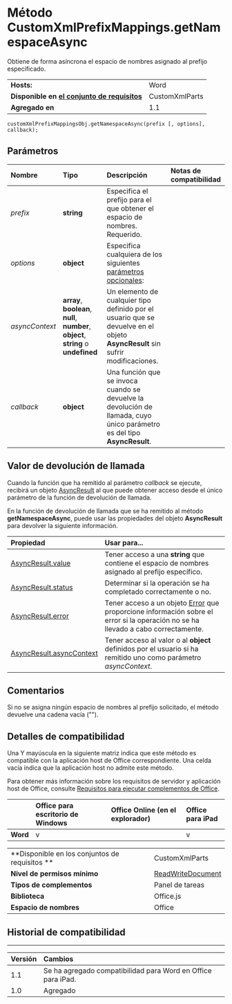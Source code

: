 
# Método CustomXmlPrefixMappings.getNamespaceAsync
Obtiene de forma asíncrona el espacio de nombres asignado al prefijo especificado.

|||
|:-----|:-----|
|**Hosts:**|Word|
|**Disponible en [el conjunto de requisitos](../../docs/overview/specify-office-hosts-and-api-requirements.md)**|CustomXmlParts|
|**Agregado en**|1.1|

```
customXmlPrefixMappingsObj.getNamespaceAsync(prefix [, options], callback);
```


## Parámetros



|**Nombre**|**Tipo**|**Descripción**|**Notas de compatibilidad**|
|:-----|:-----|:-----|:-----|
| _prefix_|**string**|Especifica el prefijo para el que obtener el espacio de nombres. Requerido.||
| _options_|**object**|Especifica cualquiera de los siguientes [parámetros opcionales](../../docs/develop/asynchronous-programming-in-office-add-ins.md#passing-optional-parameters-to-asynchronous-methods):||
| _asyncContext_|**array**, **boolean**, **null**, **number**, **object**, **string** o **undefined**|Un elemento de cualquier tipo definido por el usuario que se devuelve en el objeto **AsyncResult** sin sufrir modificaciones.||
| _callback_|**object**|Una función que se invoca cuando se devuelve la devolución de llamada, cuyo único parámetro es del tipo **AsyncResult**.||

## Valor de devolución de llamada

Cuando la función que ha remitido al parámetro _callback_ se ejecute, recibirá un objeto [AsyncResult](../../reference/shared/asyncresult.md) al que puede obtener acceso desde el único parámetro de la función de devolución de llamada.

En la función de devolución de llamada que se ha remitido al método **getNamespaceAsync**, puede usar las propiedades del objeto **AsyncResult** para devolver la siguiente información.



|**Propiedad**|**Usar para...**|
|:-----|:-----|
|[AsyncResult.value](../../reference/shared/asyncresult.value.md)|Tener acceso a una **string** que contiene el espacio de nombres asignado al prefijo específico.|
|[AsyncResult.status](../../reference/shared/asyncresult.status.md)|Determinar si la operación se ha completado correctamente o no.|
|[AsyncResult.error](../../reference/shared/asyncresult.error.md)|Tener acceso a un objeto [Error](../../reference/shared/error.md) que proporcione información sobre el error si la operación no se ha llevado a cabo correctamente.|
|[AsyncResult.asyncContext](../../reference/shared/asyncresult.asynccontext.md)|Tener acceso al valor o al **object** definidos por el usuario si ha remitido uno como parámetro _asyncContext_.|

## Comentarios

Si no se asigna ningún espacio de nombres al prefijo solicitado, el método devuelve una cadena vacía ("").


## Detalles de compatibilidad


Una Y mayúscula en la siguiente matriz indica que este método es compatible con la aplicación host de Office correspondiente. Una celda vacía indica que la aplicación host no admite este método.

Para obtener más información sobre los requisitos de servidor y aplicación host de Office, consulte [Requisitos para ejecutar complementos de Office](../../docs/overview/requirements-for-running-office-add-ins.md).


||**Office para escritorio de Windows**|**Office Online (en el explorador)**|**Office para iPad**|
|:-----|:-----|:-----|:-----|
|**Word**|v||v|

|||
|:-----|:-----|
|**Disponible en los conjuntos de requisitos **|CustomXmlParts|
|**Nivel de permisos mínimo**|[ReadWriteDocument](../../docs/develop/requesting-permissions-for-api-use-in-content-and-task-pane-add-ins.md)|
|**Tipos de complementos**|Panel de tareas|
|**Biblioteca**|Office.js|
|**Espacio de nombres**|Office|

## Historial de compatibilidad



****


|**Versión**|**Cambios**|
|:-----|:-----|
|1.1|Se ha agregado compatibilidad para Word en Office para iPad.|
|1.0|Agregado|

